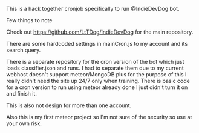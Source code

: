 This is a hack together cronjob specifically to run @IndieDevDog bot.

Few things to note

Check out https://github.com/LtTDog/IndieDevDog for the main repository.

There are some hardcoded settings in mainCron.js to my account and its search query.

There is a separate repository for the cron version of the bot which just loads classifier.json and runs.  I had to separate them due to my current webhost doesn't support meteor/MongoDB plus for the purpose of this I really didn't need the site up 24/7 only when training. There is basic code for a cron version to run using meteor already done I just didn't turn it on and finish it.

This is also not design for more than one account.

Also this is my first meteor project so I'm not sure of the security so use at your own risk.
